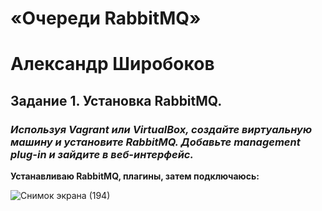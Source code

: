 # «Очереди RabbitMQ»
# Александр Широбоков
## Задание 1. Установка RabbitMQ.
### *Используя Vagrant или VirtualBox, создайте виртуальную машину и установите RabbitMQ. Добавьте management plug-in и зайдите в веб-интерфейс.*
**Устанавливаю RabbitMQ, плагины, затем подключаюсь:**

![Снимок экрана (194)](https://github.com/AleksandrShirobokov/RabbitMQ/assets/69298696/a7825260-ff59-44fd-88d7-bdf8eb079445)
